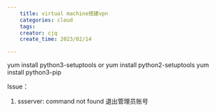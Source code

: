 ```yaml
---
    title: virtual machine搭建vpn
    categories: cloud
    tags:
    creator: cjq
    create_time: 2023/02/14

---
```




yum install python3-setuptools or yum install python2-setuptools
yum install python3-pip



Issue：
1. ssserver: command not found
退出管理员账号

